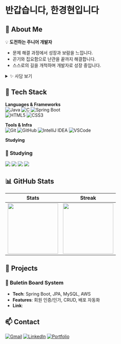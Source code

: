 # 반갑습니다, 한경현입니다


## 👋 About Me
💡 **도전하는 주니어 개발자**  
- 문제 해결 과정에서 성장과 보람을 느낍니다.  
- 끈기와 집요함으로 난관을 끝까지 해결합니다.  
- 스스로의 길을 개척하며 개발자로 성장 중입니다.  

<details>
  <summary>✨ 사담 보기</summary>

  ### 🥰 취미  
  - 뜨개질 🧶
  - 게임  🎮

  ### 💻 전공
  - 컴퓨터공학 전공(<법학 전공에서 편입)
  - 현재 **백엔드 개발**을 집중적으로 공부 중  
  - 데이터베이스(MySQL)와 클라우드(AWS)에도 관심이 많아요  

</details>



## 🦾 Tech Stack  

**Languages & Frameworks**  
![Java](https://img.shields.io/badge/Java-FFBFA9?style=for-the-badge&logo=openjdk&logoColor=white) 
![C](https://img.shields.io/badge/C-A8DADC?style=for-the-badge&logo=c&logoColor=white) 
![Spring Boot](https://img.shields.io/badge/Spring%20Boot-95D5B2?style=for-the-badge&logo=springboot&logoColor=white)  
![HTML5](https://img.shields.io/badge/HTML5-FF8C8C?style=for-the-badge&logo=html5&logoColor=white) 
![CSS3](https://img.shields.io/badge/CSS3-90CAF9?style=for-the-badge&logo=css3&logoColor=white)  

**Tools & Infra**  
![Git](https://img.shields.io/badge/Git-FEBE8C?style=for-the-badge&logo=git&logoColor=white) 
![GitHub](https://img.shields.io/badge/GitHub-FFE3E3?style=for-the-badge&logo=github&logoColor=black) 
![IntelliJ IDEA](https://img.shields.io/badge/IntelliJ-CCD5AE?style=for-the-badge&logo=intellijidea&logoColor=black) 
![VSCode](https://img.shields.io/badge/VS%20Code-A7C7E7?style=for-the-badge&logo=visualstudiocode&logoColor=white)    

**Studying**  
### 📖 Studying
<img src="https://img.shields.io/badge/MySQL-4479A1?style=for-the-badge&logo=mysql&logoColor=white"/>
<img src="https://img.shields.io/badge/AWS-232F3E?style=for-the-badge&logo=amazonaws&logoColor=white"/>
<img src="https://img.shields.io/badge/Docker-2496ED?style=for-the-badge&logo=docker&logoColor=white"/>
<img src="https://img.shields.io/badge/Python-3776AB?style=for-the-badge&logo=python&logoColor=white"/>


## 📊 GitHub Stats
| Stats | Streak |
|-------|--------|
| <img src="https://github-readme-stats.vercel.app/api?username=khyun722&show_icons=true&theme=graywhite&hide_border=true" height="160"/> | <img src="https://github-readme-streak-stats.herokuapp.com/?user=khyun722&theme=default&hide_border=true" height="160"/> |



## 📖 Projects  

### 📝 Buletin Board System
- **Tech**: Spring Boot, JPA, MySQL, AWS  
- **Features**: 회원 인증/인가, CRUD, 배포 자동화  
- **Link**: 

## 📫 Contact
[![Gmail](https://img.shields.io/badge/Gmail-FFBFA9?style=for-the-badge&logo=gmail&logoColor=white)](mailto:your_email@gmail.com)
[![LinkedIn](https://img.shields.io/badge/LinkedIn-A7C7E7?style=for-the-badge&logo=linkedin&logoColor=white)](...)
[![Portfolio](https://img.shields.io/badge/Portfolio-CCD5AE?style=for-the-badge&logo=vercel&logoColor=black)](https://yourportfolio.com)

<!--
**khyun722/khyun722** is a ✨ _special_ ✨ repository because its `README.md` (this file) appears on your GitHub profile.

Here are some ideas to get you started:

- 🔭 I’m currently working on ...
- 🌱 I’m currently learning ...
- 👯 I’m looking to collaborate on ...
- 🤔 I’m looking for help with ...
- 💬 Ask me about ...
- 📫 How to reach me: ...
- 😄 Pronouns: ...
- ⚡ Fun fact: ...
-->
